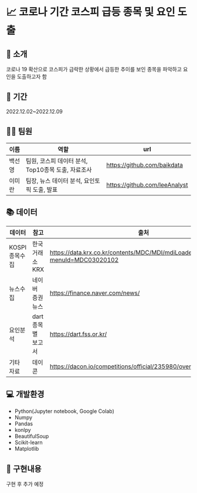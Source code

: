 # 📈 코로나 기간 코스피 급등 종목 및 요인 도출

## 📍 소개

코로나 19 확산으로 코스피가 급락한 상황에서 급등한 추이를 보인 종목을 파악하고 요인을 도출하고자 함

## 📆 기간

2022.12.02~2022.12.09

## 👩‍💻 팀원

| 이름   | 역할                                         | url                          |
| ------ | -------------------------------------------- | ----------------------------- |
| 백선영 | 팀원, 코스피 데이터 분석, Top10종목 도출, 자료조사 | https://github.com/baikdata   |
| 이미란 | 팀장, 뉴스 데이터 분석, 요인토픽 도출, 발표       | https://github.com/leeAnalyst |

## 📚 데이터
| 데이터   | 참고                                     | 출처                          |
| ------ | -------------------------------------------- | ----------------------------- |
| KOSPI 종목수집 | 한국거래소 KRX | https://data.krx.co.kr/contents/MDC/MDI/mdiLoader/index.cmd?menuId=MDC03020102
| 뉴스수집 | 네이버 증권 뉴스      | https://finance.naver.com/news/ |
| 요인분석 | dart 종목별 보고서 | https://dart.fss.or.kr/ |
| 기타 자료 | 데이콘 | https://dacon.io/competitions/official/235980/overview/description |

## 💻 개발환경

- Python(Jupyter notebook, Google Colab)
- Numpy
- Pandas
- konlpy
- BeautifulSoup
- Scikit-learn
- Matplotlib

## 📝 구현내용

구현 후 추가 예정


